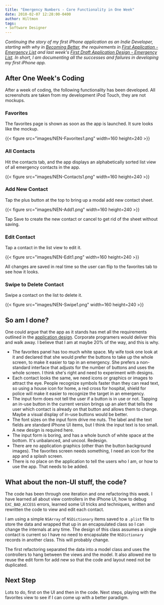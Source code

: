 ```yaml
---
title: "Emergency Numbers - Core Functionality in One Week"
date: 2010-02-07 12:28:00-0400
author: Hiltmon
tags:
- Software Designer
---
```


_Continuing the story of my first iPhone application as an Indie Developer, starting with why in [Becoming Better](/blog/2010/01/18/becoming-better/), the requirements in [First Application - Emergency List](/blog/2010/01/20/the-first-application-emergency-list/) and last week's [First Draft Application Design - Emergency List](/blog/2010/01/25/first-draft-application-design-emergency-list/).  In short, I am documenting all the successes and failures in developing my first iPhone app._

## After One Week's Coding

After a week of coding, the following functionality has been developed.  All screenshots are taken from my development iPod Touch, they are not mockups.

### Favorites

The favorites page is shown as soon as the app is launched.  It sure looks like the mockup.

{{< figure src="images/NEN-Favorites1.png" width=160 height=240 >}}

### All Contacts

Hit the contacts tab, and the app displays an alphabetically sorted list view of all emergency contacts in the app.

{{< figure src="images/NEN-Contacts1.png" width=160 height=240 >}}

### Add New Contact

Tap the plus button at the top to bring up a modal add new contact sheet.

{{< figure src="images/NEN-Add1.png" width=160 height=240 >}}

Tap Save to create the new contact or cancel to get rid of the sheet without saving.

### Edit Contact

Tap a contact in the list view to edit it.

{{< figure src="images/NEN-Edit1.png" width=160 height=240 >}}

All changes are saved in real time so the user can flip to the favorites tab to see how it looks.

### Swipe to Delete Contact

Swipe a contact on the list to delete it.

{{< figure src="images/NEN-Swipe1.png" width=160 height=240 >}}

## So am I done?

One could argue that the app as it stands has met all the requirements outlined in the [application design](/blog/2010/01/25/first-draft-application-design-emergency-list/).  Corporate programers would deliver this and walk away.  I believe that I am at maybe 20% of the way, and this is why.
  
* The favorites panel has too much white space.  My wife took one look at it and declared that she would prefer the buttons to take up the whole screen, to make it easier to tap in an emergency.  She prefers a non-standard interface that adjusts for the number of buttons and uses the whole screen.  I think she's right and need to experiment with designs.
* Each contact looks the same, we need icons or graphics or images to attract the eye.  People recognize symbols faster than they can read text, so using a house icon for home, a red cross for hospital, shield for police will make it easier to recognize the target in an emergency.
* The input form does not tell the user if a button is in use or not.  Tapping an in-use button in the current version brings up an alert that tells the user which contact is already on that button and allows them to change.  Maybe a visual display of in-use buttons would be better.
* The font sizes on the input form drive me nuts.  The label and the text fields are standard iPhone UI items, but I think the input text is too small.  A new design is required here.
* The input form is boring, and has a whole bunch of white space at the bottom.  It's unbalanced, and uncool.  Redesign.
* There are no application graphics (other than the button background images).  The favorites screen needs something, I need an icon for the app and a splash screen.
* There is no place on the application to tell the users who I am, or how to use the app.  That needs to be added.

## What about the non-UI stuff, the code?

The code has been through one iteration and one refactoring this week.  I have learned all about view controllers in the iPhone UI, how to debug `EXC_BAD_ACCESS` errors, learned some UI tricks and techniques, written and rewritten the code to view and edit each contact.  

I am using a simple `NSArray` of `NSDictionary` items saved to a `.plist` file to store the data and wrapped that up in an encapsulated class so I can change the internals at any time.  The design of this class assumes a single contact is current so I have no need to encapsulate the `NSDictionary` records in another class.  This will probably change.

The first refactoring separated the data into a model class and uses the controllers to hang between the views and the model.  It also allowed me to reuse the edit form for add new so that the code and layout need not be duplicated.

## Next Step

Lots to do, first on the UI and then in the code.  Next steps, playing with the favorites view to see if I can come up with a better paradigm.

